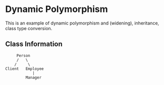 # Dynamic Polymorphism

This is an example of dynamic polymorphism and (widening), inheritance, class type conversion.

## Class Information

         Person
         /   \
        /     \
    Client   Employee
                |
             Manager 
